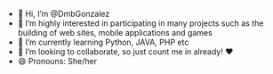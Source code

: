 - 👋 Hi, I’m @DmbGonzalez
- 👀 I’m highly interested in participating in many projects such as the building of web sites, mobile applications and games
- 🌱 I’m currently learning Python, JAVA, PHP etc
- 💞️ I’m looking to collaborate, so just count me in already! ♥
- 😄 Pronouns: She/her


<!---
DmbGonzalez/DmbGonzalez is a ✨ special ✨ repository because its `README.md` (this file) appears on your GitHub profile.
You can click the Preview link to take a look at your changes.
--->
